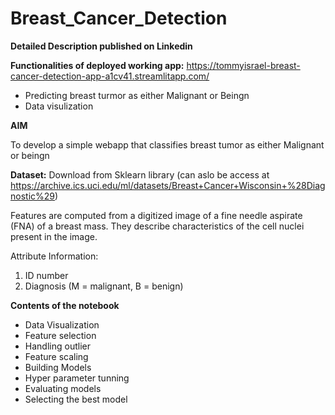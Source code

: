 # Breast_Cancer_Detection
**Detailed Description published on Linkedin** 

**Functionalities of deployed working app:**
https://tommyisrael-breast-cancer-detection-app-a1cv41.streamlitapp.com/
- Predicting breast turmor as either Malignant or Beingn
- Data visulization

**AIM**

To develop a simple webapp that classifies breast tumor as either Malignant or beingn

**Dataset:** Download from Sklearn library (can aslo be access at https://archive.ics.uci.edu/ml/datasets/Breast+Cancer+Wisconsin+%28Diagnostic%29)

Features are computed from a digitized image of a fine needle aspirate (FNA) of a breast mass. They describe characteristics of the cell nuclei present in the image.

Attribute Information:

1) ID number
2) Diagnosis (M = malignant, B = benign)

**Contents of the notebook**
- Data Visualization
- Feature selection
- Handling outlier
- Feature scaling
- Building Models
- Hyper parameter tunning
- Evaluating models
- Selecting the best model







